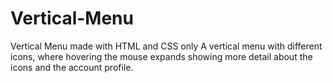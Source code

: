 # Vertical-Menu
Vertical Menu made with HTML and CSS only
A vertical menu with different icons, where hovering the mouse expands showing more detail about the icons and the account profile.
